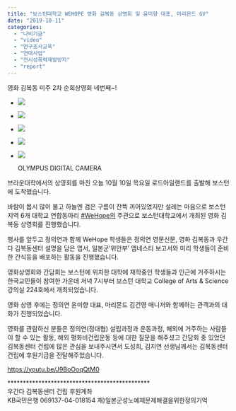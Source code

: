 ```yaml
---
title: "보스턴대학교 WEHOPE 영화 김복동 상영회 및 윤미향 대표, 마리몬드 GV"
date: "2019-10-11"
categories: 
  - "나비기금"
  - "video"
  - "연구조사교육"
  - "연대사업"
  - "전시성폭력재발방지"
  - "report"
---
```


영화 김복동 미주 2차 순회상영회 네번째~!

- ![](https://womenandwar.net/kr/wp-content/uploads/2019/10/72373552_1525374597586954_5310759900823945216_o-1024x768.jpg)
    
- ![](https://womenandwar.net/kr/wp-content/uploads/2019/10/72484688_1525374567586957_3363450874465615872_o-768x1024.jpg)
    
- ![](https://womenandwar.net/kr/wp-content/uploads/2019/10/72072101_1525374357586978_8452506616464408576_o-1024x768.jpg)
    
- ![](https://womenandwar.net/kr/wp-content/uploads/2019/10/72627987_1525380664253014_8935975889380835328_o-1024x768.jpg)
    
- ![](https://womenandwar.net/kr/wp-content/uploads/2019/10/PA100005-1024x768.jpg)
    
    OLYMPUS DIGITAL CAMERA
    

브라운대학에서의 상영회를 마친 오늘 10월 10일 목요일 로드아일랜드를 출발해 보스턴에 도착했습니다.

바람이 몹시 많이 불고 하늘엔 검은 구름이 잔뜩 끼어있었지만 설레는 마음으로 보스턴 지역 6개 대학교 연합동아리 [#WeHope의](https://www.facebook.com/hashtag/wehope%EC%9D%98?source=feed_text&epa=HASHTAG) 주관으로 보스턴대학교에서 개최된 영화 김복동 상영회를 진행했습니다.

행사를 앞두고 정의연과 함께 WeHope 학생들은 정의연 영문신문, 영화 김복동과 우간다 김복동센터 설명을 담은 엽서, 일본군’위안부’ 앰네스티 보고서와 미리 학생들이 준비한 간식등을 배포하는 활동을 진행했습니다.

영화상영회와 간담회는 보스턴에 위치한 대학에 재학중인 학생들과 인근에 거주하시는 한국교민들이 참여한 가운데 저녁 7시부터 보스턴 대학교 College of Arts & Science 강의실 224호에서 개최되었습니다.

영화 상영 후에는 정의연 윤미향 대표, 마리몬드 김건영 매니저와 함께하는 관객과의 대화가 진행되었습니다.

영화를 관람하신 분들은 정의연(정대협) 설립과정과 운동과정, 해외에 거주하는 사람들이 할 수 있는 활동, 해외 평화비건립운동 등에 대한 질문을 해주셨고 간담회 중 있었던 김복동센터 건립에 많은 관심을 보내주시면서 도성희, 김지연 선생님께서는 김복동센터건립에 후원기금을 전달해주었습니다.

https://youtu.be/J9BoOoqQtM0

\*\*\*\*\*\*\*\*\*\*\*\*\*\*\*\*\*\*\*\*\*\*\*\*\*\*\*\*\*\*\*\*\*\*\*\*\*\*\*\*\*\*\*\*\*\*  
우간다 김복동센터 건립 후원계좌  
KB국민은행 069137-04-018154 재)일본군성노예제문제해결을위한정의기억
